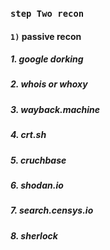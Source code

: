 ### `step Two recon`

#### `1)` passive recon
##### 1. google dorking 
##### 2. whois or whoxy
##### 3. wayback.machine 
##### 4. crt.sh
##### 5. cruchbase 
##### 6. shodan.io
##### 7. search.censys.io
##### 8. sherlock